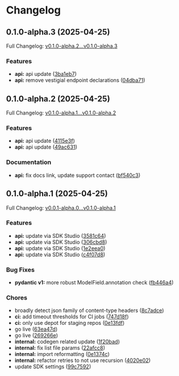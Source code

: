# Changelog

## 0.1.0-alpha.3 (2025-04-25)

Full Changelog: [v0.1.0-alpha.2...v0.1.0-alpha.3](https://github.com/Laredo-Labs/solverai-sdk-python/compare/v0.1.0-alpha.2...v0.1.0-alpha.3)

### Features

* **api:** api update ([3ba1eb7](https://github.com/Laredo-Labs/solverai-sdk-python/commit/3ba1eb75634c8475c28b6eccd20828cffe6a1611))
* **api:** remove vestigial endpoint declarations ([04dba71](https://github.com/Laredo-Labs/solverai-sdk-python/commit/04dba719b87894e58fb9de83365e74fe3b175aff))

## 0.1.0-alpha.2 (2025-04-25)

Full Changelog: [v0.1.0-alpha.1...v0.1.0-alpha.2](https://github.com/Laredo-Labs/solverai-sdk-python/compare/v0.1.0-alpha.1...v0.1.0-alpha.2)

### Features

* **api:** api update ([4115e3f](https://github.com/Laredo-Labs/solverai-sdk-python/commit/4115e3f2a2d8978b203e6a92f734df4303883f25))
* **api:** api update ([49ac631](https://github.com/Laredo-Labs/solverai-sdk-python/commit/49ac6314404d014dcc427e916d99e78a67ef5824))


### Documentation

* **api:** fix docs link, update support contact ([bf540c3](https://github.com/Laredo-Labs/solverai-sdk-python/commit/bf540c33f6077c86047e806ded46e9655cd8457a))

## 0.1.0-alpha.1 (2025-04-25)

Full Changelog: [v0.0.1-alpha.0...v0.1.0-alpha.1](https://github.com/Laredo-Labs/solverai-sdk-python/compare/v0.0.1-alpha.0...v0.1.0-alpha.1)

### Features

* **api:** update via SDK Studio ([3581c64](https://github.com/Laredo-Labs/solverai-sdk-python/commit/3581c640b87cbe289efc4a7a08564a9ae411ca17))
* **api:** update via SDK Studio ([306cbd8](https://github.com/Laredo-Labs/solverai-sdk-python/commit/306cbd83a940dfe4b7ea7b5409942a9dd5ba033f))
* **api:** update via SDK Studio ([1e2eea0](https://github.com/Laredo-Labs/solverai-sdk-python/commit/1e2eea06cb5dc8c8064b4b270348f1314e8f888a))
* **api:** update via SDK Studio ([c4f07d8](https://github.com/Laredo-Labs/solverai-sdk-python/commit/c4f07d87fe333341decfc944f40ae50079b9f101))


### Bug Fixes

* **pydantic v1:** more robust ModelField.annotation check ([fb446a4](https://github.com/Laredo-Labs/solverai-sdk-python/commit/fb446a49433f676c32ed09594f436321db9f4fa3))


### Chores

* broadly detect json family of content-type headers ([8c7adce](https://github.com/Laredo-Labs/solverai-sdk-python/commit/8c7adced1025f48a09cc60f2192a389ae3cc0b57))
* **ci:** add timeout thresholds for CI jobs ([747d18f](https://github.com/Laredo-Labs/solverai-sdk-python/commit/747d18fec846fc3b1796be0cfb2a91a90683263b))
* **ci:** only use depot for staging repos ([0e13fdf](https://github.com/Laredo-Labs/solverai-sdk-python/commit/0e13fdfa795b2ceef2e7e242aa2c0d26ab0756ea))
* go live ([63ea47d](https://github.com/Laredo-Labs/solverai-sdk-python/commit/63ea47d9b6f641ff2779ea928839e7d2576f3a67))
* go live ([269266e](https://github.com/Laredo-Labs/solverai-sdk-python/commit/269266e5853b734ce774bd8660151d61bcb5337a))
* **internal:** codegen related update ([1f20bad](https://github.com/Laredo-Labs/solverai-sdk-python/commit/1f20badfb0ade74ed54828da3b702b369d4bcd71))
* **internal:** fix list file params ([22afcc8](https://github.com/Laredo-Labs/solverai-sdk-python/commit/22afcc855f286278595458214ad8ceca0d52f0a7))
* **internal:** import reformatting ([0e1374c](https://github.com/Laredo-Labs/solverai-sdk-python/commit/0e1374c790a7716b399cf597d826590aa18bf06e))
* **internal:** refactor retries to not use recursion ([4020e02](https://github.com/Laredo-Labs/solverai-sdk-python/commit/4020e0289602a18e861fe800a72937b46236fdad))
* update SDK settings ([99c7592](https://github.com/Laredo-Labs/solverai-sdk-python/commit/99c7592daee266b1807f019bd7d16d74e60d9379))
